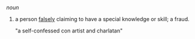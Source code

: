 _noun_

1. a person [falsely](https://www.google.com/search?sca_esv=a3c0eab97ff1867a&biw=1371&bih=691&sxsrf=ACQVn0-Apqs8qBN5Epch61RQTfa8VLYIqQ:1714285269837&q=falsely&si=AKbGX_okS0g0kR2PXn0TLBASIc0mURgWPzFtr508d7QeCxI6oE3K-b27mF0ROqF1EBDDfC-_raeVf7gybE7YGf02RFf0Vu6EaBRgNxlotOe_7ep3sOx3STo%3D&expnd=1&sa=X&ved=2ahUKEwiWuLCkouSFAxX6lYkEHcphDYEQyecJegQIIxAO) claiming to have a special knowledge or skill; a fraud.
    
    "a self-confessed con artist and charlatan"